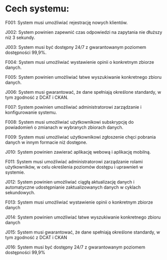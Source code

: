 # Cech systemu:

F001: System musi umożliwiać rejestrację nowych klientów.

J002: System powinien zapewnić czas odpowiedzi na zapytania nie dłuższy niż 3 sekundy.

J003: System musi być dostępny 24/7 z gwarantowanym poziomem dostępności 99,9%. 

F004: System musi umożliwiać wystawienie opinii o konkretnym zbiorze danych.

F005: System powinien umożliwiać łatwe wyszukiwanie konkretnego zbioru danych.

J006: System musi gwarantować, że dane spełniają określone standardy, w tym zgodność z DCAT i CKAN.

F007: System powinien umożliwiać administratorowi zarządzanie i konfigurowanie systemu.

F008: System musi umożliwiać użytkownikowi subskrypcję do powiadomień o zmianach w wybranych zbiorach danych.

F009: System musi umożliwiać użytkownikowi zgłoszenie chęci pobrania danych w innym formacie niż dostępne.

J010: System powinien zawierać aplikację webową i aplikację mobilną.

F011: System musi umożliwiać administratorowi zarządzanie rolami użytkowników, w celu określenia poziomów dostępu i uprawnień w systemie.

J012: System powinien umożliwiać ciągłą aktualizację danych i automatyczne udostępnianie zaktualizowanych danych w cyklach sekundowych.

F013: System musi umożliwiać wystawienie opinii o konkretnym zbiorze danych

J014: System powinien umożliwiać łatwe wyszukiwanie konkretnego zbioru danych

J015: System musi gwarantować, że dane spełniają określone standardy, w tym zgodność z DCAT i CKAN

J016: System musi być dostępny 24/7 z gwarantowanym poziomem dostępności 99,9%